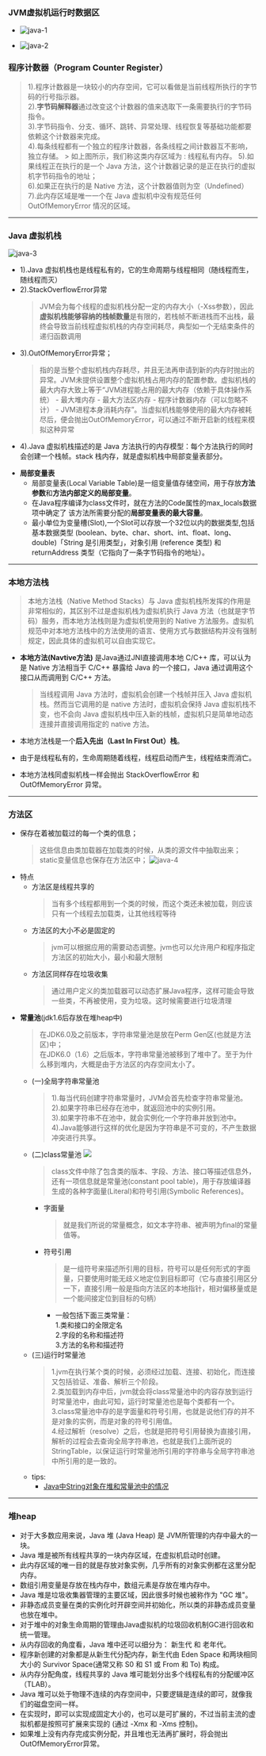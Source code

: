 ### JVM虚拟机运行时数据区
  + ![java-1](https://github.com/flysafely/JAVA/blob/master/Pictures/F36B0C3C-D31B-4BFD-AE1E-E814E4CF03A4.jpeg)

  + ![java-2](https://github.com/flysafely/JAVA/blob/master/Pictures/84FEB020-7D43-4452-BE0A-DCFF9E389F62.jpeg)
  
### 程序计数器（Program Counter Register）
  > 1).程序计数器是一块较小的内存空间，它可以看做是当前线程所执行的字节码的行号指示器。<br>
    2).**字节码解释器**通过改变这个计数器的值来选取下一条需要执行的字节码指令。<br>
    3).字节码指令、分支、循环、跳转、异常处理、线程恢复等基础功能都要依赖这个计数器来完成。<br>
    4).每条线程都有一个独立的程序计数器，各条线程之间计数器互不影响，独立存储。
      > 如上图所示，我们称这类内存区域为 : 线程私有内存。
    5).如果线程正在执行的是一个 Java 方法，这个计数器记录的是正在执行的虚拟机字节码指令的地址；<br>
    6).如果正在执行的是 Native 方法，这个计数器值则为空（Undefined）<br>
    7).此内存区域是唯一一个在 Java 虚拟机中没有规范任何 OutOfMemoryError 情况的区域。
---
### Java 虚拟机栈
  ![java-3](https://github.com/flysafely/JAVA/blob/master/Pictures/6037FAE9-79AD-4883-9C8A-019872BFA7ED.png)
  
  * 1).Java 虚拟机栈也是线程私有的，它的生命周期与线程相同（随线程而生，随线程而灭）
  * 2).StackOverflowError异常
    > JVM会为每个线程的虚拟机栈分配一定的内存大小（-Xss参数），因此**虚拟机栈能够容纳的栈帧数量**是有限的，若栈帧不断进栈而不出栈，最终会导致当前线程虚拟机栈的内存空间耗尽，典型如一个无结束条件的递归函数调用
  * 3).OutOfMemoryError异常；
    > 指的是当整个虚拟机栈内存耗尽，并且无法再申请到新的内存时抛出的异常。JVM未提供设置整个虚拟机栈占用内存的配置参数。虚拟机栈的最大内存大致上等于“JVM进程能占用的最大内存（依赖于具体操作系统） - 最大堆内存 - 最大方法区内存 - 程序计数器内存（可以忽略不计） - JVM进程本身消耗内存”。当虚拟机栈能够使用的最大内存被耗尽后，便会抛出OutOfMemoryError，可以通过不断开启新的线程来模拟这种异常
  * 4).Java 虚拟机栈描述的是 Java 方法执行的内存模型：每个方法执行的同时会创建一个栈帧。stack 栈内存，就是虚拟机栈中局部变量表部分。
  
  + **局部变量表**
    * 局部变量表(Local Variable Table)是一组变量值存储空间，用于存放**方法参数**和**方法内部定义的局部变量**。
    * 在Java程序编译为class文件时，就在方法的Code属性的max_locals数据项中确定了 该方法所需要分配的**局部变量表的最大容量**。
    * 最小单位为变量槽(Slot),一个Slot可以存放一个32位以内的数据类型,包括基本数据类型 (boolean、byte、char、short、int、float、long、double)「String 是引用类型」，对象引用 (reference 类型) 和 returnAddress 类型（它指向了一条字节码指令的地址）。
---
### 本地方法栈
  > 本地方法栈（Native Method Stacks）与 Java 虚拟机栈所发挥的作用是非常相似的，其区别不过是虚拟机栈为虚拟机执行 Java 方法（也就是字节码）服务，而本地方法栈则是为虚拟机使用到的 Native 方法服务。虚拟机规范中对本地方法栈中的方法使用的语言、使用方式与数据结构并没有强制规定，因此具体的虚拟机可以自由实现它。

  + **本地方法(Navtive方法)** 是Java通过JNI直接调用本地 C/C++ 库，可以认为是 Native 方法相当于 C/C++ 暴露给 Java 的一个接口，Java 通过调用这个接口从而调用到 C/C++ 方法。
    > 当线程调用 Java 方法时，虚拟机会创建一个栈帧并压入 Java 虚拟机栈。然而当它调用的是 native 方法时，虚拟机会保持 Java 虚拟机栈不变，也不会向 Java 虚拟机栈中压入新的栈帧，虚拟机只是简单地动态连接并直接调用指定的 native 方法。

  + 本地方法栈是一个**后入先出（Last In First Out）栈**。
  + 由于是线程私有的，生命周期随着线程，线程启动而产生，线程结束而消亡。
  + 本地方法栈同虚拟机栈一样会抛出 StackOverflowError 和 OutOfMemoryError 异常。
---
### 方法区
  + 保存在着被加载过的每一个类的信息；
    > 这些信息由类加载器在加载类的时候，从类的源文件中抽取出来；static变量信息也保存在方法区中；
  ![java-4](https://github.com/flysafely/JAVA/blob/master/Pictures/7F80E626-C259-44A3-9BAC-CA93362295CC.png)
  + 特点
    * 方法区是线程共享的
      > 当有多个线程都用到一个类的时候，而这个类还未被加载，则应该只有一个线程去加载类，让其他线程等待
    * 方法区的大小不必是固定的
      > jvm可以根据应用的需要动态调整。jvm也可以允许用户和程序指定方法区的初始大小，最小和最大限制
    * 方法区同样存在垃圾收集
      > 通过用户定义的类加载器可以动态扩展Java程序，这样可能会导致一些类，不再被使用，变为垃圾。这时候需要进行垃圾清理
  + **常量池**(jdk1.6后存放在堆heap中)
    > 在JDK6.0及之前版本，字符串常量池是放在Perm Gen区(也就是方法区)中；<br>
      在JDK6.0（1.6）之后版本，字符串常量池被移到了堆中了。至于为什么移到堆内，大概是由于方法区的内存空间太小了。
    * (一)全局字符串常量池
      > 1).每当代码创建字符串常量时，JVM会首先检查字符串常量池。<br>
        2).如果字符串已经存在池中，就返回池中的实例引用。<br>
        3).如果字符串不在池中，就会实例化一个字符串并放到池中。<br>
        4).Java能够进行这样的优化是因为字符串是不可变的，不产生数据冲突进行共享。
    * (二)class常量池
      ![](https://github.com/flysafely/JAVA/blob/master/Pictures/64637814-6BAB-469C-AF29-42058826A7E8.png)
      > class文件中除了包含类的版本、字段、方法、接口等描述信息外，还有一项信息就是常量池(constant pool table)，用于存放编译器生成的各种字面量(Literal)和符号引用(Symbolic References)。 
      * 字面量
        > 就是我们所说的常量概念，如文本字符串、被声明为final的常量值等。 
      * 符号引用
        > 是一组符号来描述所引用的目标，符号可以是任何形式的字面量，只要使用时能无歧义地定位到目标即可（它与直接引用区分一下，直接引用一般是指向方法区的本地指针，相对偏移量或是一个能间接定位到目标的句柄）
        * 一般包括下面三类常量：<br>
          1.类和接口的全限定名<br>
          2.字段的名称和描述符<br>
          3.方法的名称和描述符<br>
    * (三)运行时常量池
      > 1.jvm在执行某个类的时候，必须经过加载、连接、初始化，而连接又包括验证、准备、解析三个阶段。<br>
      2.类加载到内存中后，jvm就会将class常量池中的内容存放到运行时常量池中，由此可知，运行时常量池也是每个类都有一个。<br>
      3.class常量池中存的是字面量和符号引用，也就是说他们存的并不是对象的实例，而是对象的符号引用值。<br>
      4.经过解析（resolve）之后，也就是把符号引用替换为直接引用，解析的过程会去查询全局字符串池，也就是我们上面所说的StringTable，以保证运行时常量池所引用的字符串与全局字符串池中所引用的是一致的。
    * tips:
      * [Java中String对象在堆和常量池中的情况](https://blog.csdn.net/qq_40563761/article/details/83031715)
---
### 堆heap
  + 对于大多数应用来说，Java 堆 (Java Heap) 是 JVM所管理的内存中最大的一块。
  + Java 堆是被所有线程共享的一块内存区域，在虚拟机启动时创建。
  + 此内存区域的唯一目的就是存放对象实例，几乎所有的对象实例都在这里分配内存。
  + 数组引用变量是存放在栈内存中，数组元素是存放在堆内存中。
  + Java 堆是垃圾收集器管理的主要区域，因此很多时候也被称作为 "GC 堆"。
  + 非静态成员变量在类的实例化时开辟空间并初始化，所以类的非静态成员变量也放在堆中。
  + 对于堆中的对象生命周期的管理由Java虚拟机的垃圾回收机制GC进行回收和统一管理。
  + 从内存回收的角度看，Java 堆中还可以细分为： 新生代 和 老年代。
  + 程序新创建的对象都是从新生代分配内存，新生代由 Eden Space 和两块相同大小的 Survivor Space(通常又称 S0 和 S1 或 From 和 To) 构成。
  + 从内存分配角度，线程共享的 Java 堆可能划分出多个线程私有的分配缓冲区（TLAB）。
  + Java 堆可以处于物理不连续的内存空间中，只要逻辑是连续的即可，就像我们的磁盘空间一样。
  + 在实现时，即可以实现成固定大小的，也可以是可扩展的，不过当前主流的虚拟机都是按照可扩展来实现的 (通过 -Xmx 和 -Xms 控制)。
  + 如果堆上没有内存完成实例分配，并且堆也无法再扩展时，将会抛出 OutOfMemoryError异常。
